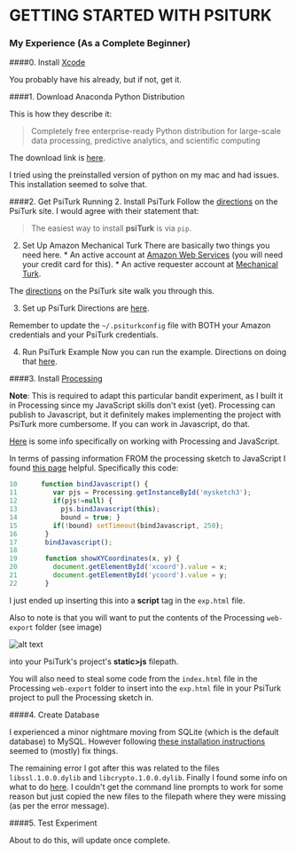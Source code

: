 # GETTING STARTED WITH PSITURK
### My Experience (As a Complete Beginner)

####0. Install [Xcode](https://developer.apple.com/xcode/)

You probably have his already, but if not, get it.


####1. Download Anaconda Python Distribution

This is how they describe it:

>Completely free enterprise-ready Python distribution for large-scale data processing, predictive analytics, and scientific computing

The download link is [here](https://store.continuum.io/cshop/anaconda/).

I tried using the preinstalled version of python on my mac and had issues. This installation seemed to solve that.


####2. Get PsiTurk Running
  2. Install PsiTurk
   Follow the [directions](http://psiturk.readthedocs.org/en/latest/install.html) on the PsiTurk site. I would agree with their statement that:

   >The easiest way to install **psiTurk** is via ``pip``.
   
  2. Set Up Amazon Mechanical Turk 
   There are basically two things you need here.
    * An active account at [Amazon Web Services](http://aws.amazon.com/) (you will need your credit card for this).
    * An active requester account at [Mechanical Turk](https://requester.mturk.com/).
   
   The [directions](http://psiturk.readthedocs.org/en/latest/amt_setup.html) on the PsiTurk site walk you through this.

  3. Set up PsiTurk
   Directions are [here](http://psiturk.readthedocs.org/en/latest/psiturk_org_setup.html).

   Remember to update the ``~/.psiturkconfig`` file with BOTH your Amazon credentials and your PsiTurk credentials.

  4. Run PsiTurk Example
   Now you can run the example. Directions on doing that [here](http://psiturk.org/quick_start/).
   

####3. Install [Processing](https://processing.org/)

**Note**: This is required to adapt this particular bandit experiment, as I built it in Processing since my JavaScript skills don't exist (yet). Processing can publish to Javascript, but it definitely makes implementing the project with PsiTurk more cumbersome. If you can work in Javascript, do that.

[Here](http://processingjs.org/articles/jsQuickStart.html) is some info specifically on working with Processing and JavaScript.

In terms of passing information FROM the processing sketch to JavaScript I found [this page](http://processingjs.org/articles/PomaxGuide.html) helpful. Specifically this code:

```javascript
10      function bindJavascript() {
11         var pjs = Processing.getInstanceById('mysketch3');
12         if(pjs!=null) {
13           pjs.bindJavascript(this);
14           bound = true; }
15         if(!bound) setTimeout(bindJavascript, 250);
16       }
17       bindJavascript();
18 
19       function showXYCoordinates(x, y) {
20         document.getElementById('xcoord').value = x;
21         document.getElementById('ycoord').value = y;
22       }
```
I just ended up inserting this into a **script** tag in the ``exp.html`` file.

Also to note is that you will want to put the contents of the Processing ``web-export`` folder (see image)

![alt text](http://s15.postimg.org/gmk7d0rm3/Screen_Shot_2015_03_12_at_3_26_50_PM.png "Processing Files")

into your PsiTurk's project's **static>js** filepath. 

You will also need to steal some code from the ``index.html`` file in the Processing ``web-export`` folder to insert into the ``exp.html`` file in your PsiTurk project to pull the Processing sketch in.

####4. Create Database

I experienced a minor nightmare moving from SQLite (which is the default database) to MySQL. However following [these installation instructions](http://blog.brigitte-jellinek.at/2014/10/setting-up-python-mysql-on-mac/) seemed to (mostly) fix things.

The remaining error I got after this was related to the files ``libssl.1.0.0.dylib`` and ``libcrypto.1.0.0.dylib``. Finally I found some info on what to do [here](http://mithun.co/hacks/library-not-loaded-libcrypto-1-0-0-dylib-issue-in-mac/). I couldn't get the command line prompts to work for some reason but just copied the new files to the filepath where they were missing (as per the error message).

####5. Test Experiment

About to do this, will update once complete.

